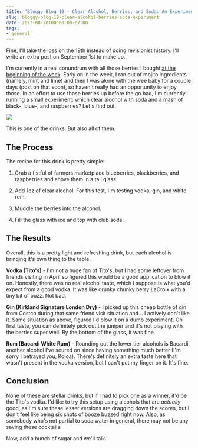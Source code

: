 ```yaml
---
title: "Bloggy Blog 19 - Clear Alcohol, Berries, and Soda: An Experiment"
slug: bloggy-blog-19-clear-alcohol-berries-soda-experiment
date: 2023-08-20T00:00:00-07:00
tags:
- general
---
```

Fine, I'll take the loss on the 19th instead of doing revisionist history. I'll write an extra post on September 1st to make up.

I'm currently in a real conundrum with all those berries I bought [at the beginning of the week](https://dxprog.com/entry/bloggy-blog-12-being-true-millenial). Early on in the week, I ran out of mojito ingredients (namely, mint and lime) and then I was alone with the wee baby for a couple days (post on that soon), so haven't really had an opportunity to enjoy those. In an effort to use those berries up before the go bad, I'm currently running a small experiment: which clear alcohol with soda and  a mash of black-, blue-, and raspberries? Let's find out.

![](https://hackmann.family/photos/clear-booze-drink.jpg)

This is one of the drinks. But also all of them.

## The Process

The recipe for this drink is pretty simple:

1. Grab a fistful of farmers marketplace blueberries, blackberries, and raspberries and shove them in a tall glass.

2. Add 1oz of clear alcohol. For this test, I'm testing vodka, gin, and white rum.

3. Muddle the berries into the alcohol.

4. Fill the glass with ice and top with club soda.

## The Results

Overall, this is a pretty light and refreshing drink, but each alcohol is bringing it's own thing to the table.

**Vodka (Tito's)** - I'm not a huge fan of Tito's, but I had some leftover from friends visiting in April so figured this would be a good application to blow it on. Honestly, there was no real alcohol taste, which I suppose is what you'd expect from a good vodka. It was like drunky chunky berry LaCroix with a tiny bit of buzz. Not bad.

**Gin (Kirkland Signature London Dry)** - I picked up this cheap bottle of gin from Costco during that same friend visit situation and... I actively don't like it. Same situation as above, figured I'd blow it on a dumb experiment. On first taste, you can definitely pick out the juniper and it's not playing with the berries super well. By the bottom of the glass, it was fine.

**Rum (Bacardi White Rum)** - Rounding out the lower tier alcohols is Bacardi, another alcohol I've soured on since having something much better (I'm sorry I betrayed you, Koloa). There's definitely an extra taste here that wasn't present in the vodka version, but I can't put my finger on it. It's fine.

## Conclusion

None of these are stellar drinks, but if I had to pick one as a winner, it'd be the Tito's vodka. I'd like to try this setup using alcohols that are _actually_ good, as I'm sure these lesser versions are dragging down the scores, but I don't feel like being six shots of booze buzzed right now. Also, as somebody who's not partial to soda water in general, there may not be any saving these cocktails.

Now, add a bunch of sugar and we'll talk.
